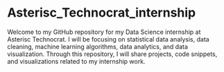 # Asterisc_Technocrat_internship
Welcome to my GitHub repository for my Data Science internship at Asterisc Technocrat. I will be focusing on statistical data analysis, data cleaning, machine learning algorithms, data analytics, and data visualization. Through this repository, I will share projects, code snippets, and visualizations related to my internship work. 
